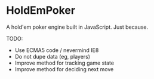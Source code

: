HoldEmPoker
===========

A hold'em poker engine built in JavaScript. Just because.

TODO:
* Use ECMA5 code / nevermind IE8
* Do not dupe data (eg, players)
* Improve method for tracking game state
* Improve method for deciding next move
